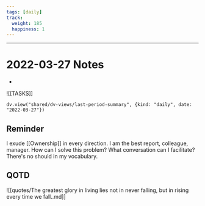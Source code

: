 ```yaml
---
tags: [daily]
track:
  weight: 185
  happiness: 1
---
```

---
# 2022-03-27 Notes
* 
![[TASKS]]
```dataviewjs
dv.view("shared/dv-views/last-period-summary", {kind: "daily", date: "2022-03-27"})
```
## Reminder
I exude [[Ownership]] in every direction. I am the best report, colleague, manager. 
How can I solve this problem? What conversation can I facilitate?
There's no should in my vocabulary.

## QOTD
![[quotes/The greatest glory in living lies not in never falling, but in rising every time we fall..md]]
